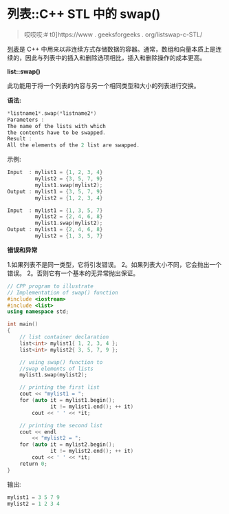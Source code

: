 # 列表::C++ STL 中的 swap()

> 哎哎哎:# t0]https://www . geeksforgeeks . org/listswap-c-STL/

[列表](https://www.geeksforgeeks.org/list-cpp-stl/)是 C++ 中用来以非连续方式存储数据的容器。通常，数组和向量本质上是连续的，因此与列表中的插入和删除选项相比，插入和删除操作的成本更高。

**list::swap()**

此功能用于将一个列表的内容与另一个相同类型和大小的列表进行交换。

**语法:**

```cpp
*listname1*.swap(*listname2*)
Parameters :
The name of the lists with which
the contents have to be swapped.
Result :
All the elements of the 2 list are swapped.

```

示例:

```cpp
Input  : mylist1 = {1, 2, 3, 4}
         mylist2 = {3, 5, 7, 9}
         mylist1.swap(mylist2);
Output : mylist1 = {3, 5, 7, 9}
         mylist2 = {1, 2, 3, 4}

Input  : mylist1 = {1, 3, 5, 7}
         mylist2 = {2, 4, 6, 8}
         mylist1.swap(mylist2);
Output : mylist1 = {2, 4, 6, 8}
         mylist2 = {1, 3, 5, 7}

```

**错误和异常**

1.如果列表不是同一类型，它将引发错误。
2。如果列表大小不同，它会抛出一个错误。
2。否则它有一个基本的无异常抛出保证。

```cpp
// CPP program to illustrate
// Implementation of swap() function
#include <iostream>
#include <list>
using namespace std;

int main()
{
    // list container declaration
    list<int> mylist1{ 1, 2, 3, 4 };
    list<int> mylist2{ 3, 5, 7, 9 };

    // using swap() function to 
    //swap elements of lists
    mylist1.swap(mylist2);

    // printing the first list
    cout << "mylist1 = ";
    for (auto it = mylist1.begin();
              it != mylist1.end(); ++ it)
        cout << ' ' << *it;

    // printing the second list
    cout << endl
        << "mylist2 = ";
    for (auto it = mylist2.begin();
              it != mylist2.end(); ++ it)
        cout << ' ' << *it;
    return 0;
}
```

输出:

```cpp
mylist1 = 3 5 7 9 
mylist2 = 1 2 3 4 

```